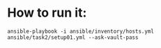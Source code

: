 # How to run it:

```
ansible-playbook -i ansible/inventory/hosts.yml ansible/task2/setup01.yml --ask-vault-pass
```
